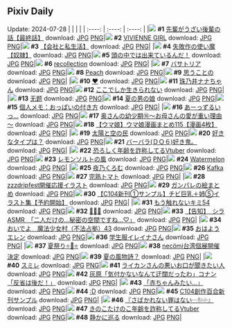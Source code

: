 ## Pixiv Daily
Update: 2024-07-28
|      |      |      |
| :----: | :----: | :----: |
|![](https://pixiv.microyu.workers.dev/c/240x480/img-master/img/2024/07/26/19/00/30/120901019_p0_master1200.jpg) **#1** [先輩がうざい後輩の話【最終話】](https://www.pixiv.net/artworks/120901019) download: [JPG](https://pixiv.microyu.workers.dev/img-original/img/2024/07/26/19/00/30/120901019_p0.jpg) [PNG](https://pixiv.microyu.workers.dev/img-original/img/2024/07/26/19/00/30/120901019_p0.png)|![](https://pixiv.microyu.workers.dev/c/240x480/img-master/img/2024/07/27/00/00/07/120910320_p0_master1200.jpg) **#2** [VIVIENNE GIRL](https://www.pixiv.net/artworks/120910320) download: [JPG](https://pixiv.microyu.workers.dev/img-original/img/2024/07/27/00/00/07/120910320_p0.jpg) [PNG](https://pixiv.microyu.workers.dev/img-original/img/2024/07/27/00/00/07/120910320_p0.png)|![](https://pixiv.microyu.workers.dev/c/240x480/img-master/img/2024/07/26/12/00/22/120893083_p0_master1200.jpg) **#3** [【会社と私生活】](https://www.pixiv.net/artworks/120893083) download: [JPG](https://pixiv.microyu.workers.dev/img-original/img/2024/07/26/12/00/22/120893083_p0.jpg) [PNG](https://pixiv.microyu.workers.dev/img-original/img/2024/07/26/12/00/22/120893083_p0.png)|
|![](https://pixiv.microyu.workers.dev/c/240x480/img-master/img/2024/07/27/19/48/15/120921558_p0_master1200.jpg) **#4** [失敗作の使い魔【奴隷】](https://www.pixiv.net/artworks/120921558) download: [JPG](https://pixiv.microyu.workers.dev/img-original/img/2024/07/27/19/48/15/120921558_p0.jpg) [PNG](https://pixiv.microyu.workers.dev/img-original/img/2024/07/27/19/48/15/120921558_p0.png)|![](https://pixiv.microyu.workers.dev/c/240x480/img-master/img/2024/07/26/07/30/01/120889293_p0_master1200.jpg) **#5** [頭の中では出来ているんだ！](https://www.pixiv.net/artworks/120889293) download: [JPG](https://pixiv.microyu.workers.dev/img-original/img/2024/07/26/07/30/01/120889293_p0.jpg) [PNG](https://pixiv.microyu.workers.dev/img-original/img/2024/07/26/07/30/01/120889293_p0.png)|![](https://pixiv.microyu.workers.dev/c/240x480/img-master/img/2024/07/26/00/00/25/120882028_p0_master1200.jpg) **#6** [recollection](https://www.pixiv.net/artworks/120882028) download: [JPG](https://pixiv.microyu.workers.dev/img-original/img/2024/07/26/00/00/25/120882028_p0.jpg) [PNG](https://pixiv.microyu.workers.dev/img-original/img/2024/07/26/00/00/25/120882028_p0.png)|
|![](https://pixiv.microyu.workers.dev/c/240x480/img-master/img/2024/07/26/00/00/07/120881948_p0_master1200.jpg) **#7** [バサトリア](https://www.pixiv.net/artworks/120881948) download: [JPG](https://pixiv.microyu.workers.dev/img-original/img/2024/07/26/00/00/07/120881948_p0.jpg) [PNG](https://pixiv.microyu.workers.dev/img-original/img/2024/07/26/00/00/07/120881948_p0.png)|![](https://pixiv.microyu.workers.dev/c/240x480/img-master/img/2024/07/27/00/00/43/120910463_p0_master1200.jpg) **#8** [Peach](https://www.pixiv.net/artworks/120910463) download: [JPG](https://pixiv.microyu.workers.dev/img-original/img/2024/07/27/00/00/43/120910463_p0.jpg) [PNG](https://pixiv.microyu.workers.dev/img-original/img/2024/07/27/00/00/43/120910463_p0.png)|![](https://pixiv.microyu.workers.dev/c/240x480/img-master/img/2024/07/26/00/39/03/120883538_p0_master1200.jpg) **#9** [思うことの](https://www.pixiv.net/artworks/120883538) download: [JPG](https://pixiv.microyu.workers.dev/img-original/img/2024/07/26/00/39/03/120883538_p0.jpg) [PNG](https://pixiv.microyu.workers.dev/img-original/img/2024/07/26/00/39/03/120883538_p0.png)|
|![](https://pixiv.microyu.workers.dev/c/240x480/img-master/img/2024/07/27/00/00/58/120910514_p0_master1200.jpg) **#10** [❤](https://www.pixiv.net/artworks/120910514) download: [JPG](https://pixiv.microyu.workers.dev/img-original/img/2024/07/27/00/00/58/120910514_p0.jpg) [PNG](https://pixiv.microyu.workers.dev/img-original/img/2024/07/27/00/00/58/120910514_p0.png)|![](https://pixiv.microyu.workers.dev/c/240x480/img-master/img/2024/07/26/00/00/18/120882003_p0_master1200.jpg) **#11** [珠乃井ナナちゃん](https://www.pixiv.net/artworks/120882003) download: [JPG](https://pixiv.microyu.workers.dev/img-original/img/2024/07/26/00/00/18/120882003_p0.jpg) [PNG](https://pixiv.microyu.workers.dev/img-original/img/2024/07/26/00/00/18/120882003_p0.png)|![](https://pixiv.microyu.workers.dev/c/240x480/img-master/img/2024/07/27/17/03/39/120928838_p0_master1200.jpg) **#12** [ここでしか生きられない](https://www.pixiv.net/artworks/120928838) download: [JPG](https://pixiv.microyu.workers.dev/img-original/img/2024/07/27/17/03/39/120928838_p0.jpg) [PNG](https://pixiv.microyu.workers.dev/img-original/img/2024/07/27/17/03/39/120928838_p0.png)|
|![](https://pixiv.microyu.workers.dev/c/240x480/img-master/img/2024/07/27/11/28/48/120921986_p0_master1200.jpg) **#13** [无题](https://www.pixiv.net/artworks/120921986) download: [JPG](https://pixiv.microyu.workers.dev/img-original/img/2024/07/27/11/28/48/120921986_p0.jpg) [PNG](https://pixiv.microyu.workers.dev/img-original/img/2024/07/27/11/28/48/120921986_p0.png)|![](https://pixiv.microyu.workers.dev/c/240x480/img-master/img/2024/07/26/12/00/09/120893041_p0_master1200.jpg) **#14** [夏の男の娘](https://www.pixiv.net/artworks/120893041) download: [JPG](https://pixiv.microyu.workers.dev/img-original/img/2024/07/26/12/00/09/120893041_p0.jpg) [PNG](https://pixiv.microyu.workers.dev/img-original/img/2024/07/26/12/00/09/120893041_p0.png)|![](https://pixiv.microyu.workers.dev/c/240x480/img-master/img/2024/07/27/06/00/19/120917099_p0_master1200.jpg) **#15** [個人メモ：おっぱいの付き方](https://www.pixiv.net/artworks/120917099) download: [JPG](https://pixiv.microyu.workers.dev/img-original/img/2024/07/27/06/00/19/120917099_p0.jpg) [PNG](https://pixiv.microyu.workers.dev/img-original/img/2024/07/27/06/00/19/120917099_p0.png)|
|![](https://pixiv.microyu.workers.dev/c/240x480/img-master/img/2024/07/26/18/00/21/120899344_p0_master1200.jpg) **#16** [あーっずるいっ...](https://www.pixiv.net/artworks/120899344) download: [JPG](https://pixiv.microyu.workers.dev/img-original/img/2024/07/26/18/00/21/120899344_p0.jpg) [PNG](https://pixiv.microyu.workers.dev/img-original/img/2024/07/26/18/00/21/120899344_p0.png)|![](https://pixiv.microyu.workers.dev/c/240x480/img-master/img/2024/07/27/00/06/47/120910942_p0_master1200.jpg) **#17** [奥さんの幼少期⑩～お母さんの愛が重い理由～](https://www.pixiv.net/artworks/120910942) download: [JPG](https://pixiv.microyu.workers.dev/img-original/img/2024/07/27/00/06/47/120910942_p0.jpg) [PNG](https://pixiv.microyu.workers.dev/img-original/img/2024/07/27/00/06/47/120910942_p0.png)|![](https://pixiv.microyu.workers.dev/c/240x480/img-master/img/2024/07/26/00/01/43/120882214_p0_master1200.jpg) **#18** [【ウマ娘】ウマ娘漫画まとめ115【漫画4枚】](https://www.pixiv.net/artworks/120882214) download: [JPG](https://pixiv.microyu.workers.dev/img-original/img/2024/07/26/00/01/43/120882214_p0.jpg) [PNG](https://pixiv.microyu.workers.dev/img-original/img/2024/07/26/00/01/43/120882214_p0.png)|
|![](https://pixiv.microyu.workers.dev/c/240x480/img-master/img/2024/07/26/14/53/36/120895858_p0_master1200.jpg) **#19** [太陽と空の民](https://www.pixiv.net/artworks/120895858) download: [JPG](https://pixiv.microyu.workers.dev/img-original/img/2024/07/26/14/53/36/120895858_p0.jpg) [PNG](https://pixiv.microyu.workers.dev/img-original/img/2024/07/26/14/53/36/120895858_p0.png)|![](https://pixiv.microyu.workers.dev/c/240x480/img-master/img/2024/07/26/00/01/11/120882155_p0_master1200.jpg) **#20** [好きなタイプは？](https://www.pixiv.net/artworks/120882155) download: [JPG](https://pixiv.microyu.workers.dev/img-original/img/2024/07/26/00/01/11/120882155_p0.jpg) [PNG](https://pixiv.microyu.workers.dev/img-original/img/2024/07/26/00/01/11/120882155_p0.png)|![](https://pixiv.microyu.workers.dev/c/240x480/img-master/img/2024/07/26/00/12/31/120882730_p0_master1200.jpg) **#21** [バーバラ(ＤＱ６)好き鬼。](https://www.pixiv.net/artworks/120882730) download: [JPG](https://pixiv.microyu.workers.dev/img-original/img/2024/07/26/00/12/31/120882730_p0.jpg) [PNG](https://pixiv.microyu.workers.dev/img-original/img/2024/07/26/00/12/31/120882730_p0.png)|
|![](https://pixiv.microyu.workers.dev/c/240x480/img-master/img/2024/07/26/21/21/22/120905100_p0_master1200.jpg) **#22** [恐ろしく年齢を詐称してるVtuber](https://www.pixiv.net/artworks/120905100) download: [JPG](https://pixiv.microyu.workers.dev/img-original/img/2024/07/26/21/21/22/120905100_p0.jpg) [PNG](https://pixiv.microyu.workers.dev/img-original/img/2024/07/26/21/21/22/120905100_p0.png)|![](https://pixiv.microyu.workers.dev/c/240x480/img-master/img/2024/07/26/14/49/02/120895786_p0_master1200.jpg) **#23** [レモンソルトの風](https://www.pixiv.net/artworks/120895786) download: [JPG](https://pixiv.microyu.workers.dev/img-original/img/2024/07/26/14/49/02/120895786_p0.jpg) [PNG](https://pixiv.microyu.workers.dev/img-original/img/2024/07/26/14/49/02/120895786_p0.png)|![](https://pixiv.microyu.workers.dev/c/240x480/img-master/img/2024/07/26/00/00/31/120882042_p0_master1200.jpg) **#24** [Watermelon](https://www.pixiv.net/artworks/120882042) download: [JPG](https://pixiv.microyu.workers.dev/img-original/img/2024/07/26/00/00/31/120882042_p0.jpg) [PNG](https://pixiv.microyu.workers.dev/img-original/img/2024/07/26/00/00/31/120882042_p0.png)|
|![](https://pixiv.microyu.workers.dev/c/240x480/img-master/img/2024/07/26/00/00/43/120882093_p0_master1200.jpg) **#25** [夜乃くろむ](https://www.pixiv.net/artworks/120882093) download: [JPG](https://pixiv.microyu.workers.dev/img-original/img/2024/07/26/00/00/43/120882093_p0.jpg) [PNG](https://pixiv.microyu.workers.dev/img-original/img/2024/07/26/00/00/43/120882093_p0.png)|![](https://pixiv.microyu.workers.dev/c/240x480/img-master/img/2024/07/26/14/20/23/120895392_p0_master1200.jpg) **#26** [Kafka](https://www.pixiv.net/artworks/120895392) download: [JPG](https://pixiv.microyu.workers.dev/img-original/img/2024/07/26/14/20/23/120895392_p0.jpg) [PNG](https://pixiv.microyu.workers.dev/img-original/img/2024/07/26/14/20/23/120895392_p0.png)|![](https://pixiv.microyu.workers.dev/c/240x480/img-master/img/2024/07/26/20/30/09/120903499_p0_master1200.jpg) **#27** [完熟トマト](https://www.pixiv.net/artworks/120903499) download: [JPG](https://pixiv.microyu.workers.dev/img-original/img/2024/07/26/20/30/09/120903499_p0.jpg) [PNG](https://pixiv.microyu.workers.dev/img-original/img/2024/07/26/20/30/09/120903499_p0.png)|
|![](https://pixiv.microyu.workers.dev/c/240x480/img-master/img/2024/07/26/14/38/33/120895649_p0_master1200.jpg) **#28** [zzzdripfest開催応援イラスト](https://www.pixiv.net/artworks/120895649) download: [JPG](https://pixiv.microyu.workers.dev/img-original/img/2024/07/26/14/38/33/120895649_p0.jpg) [PNG](https://pixiv.microyu.workers.dev/img-original/img/2024/07/26/14/38/33/120895649_p0.png)|![](https://pixiv.microyu.workers.dev/c/240x480/img-master/img/2024/07/26/18/40/57/120900493_p0_master1200.jpg) **#29** [ガンパレの絵まとめ](https://www.pixiv.net/artworks/120900493) download: [JPG](https://pixiv.microyu.workers.dev/img-original/img/2024/07/26/18/40/57/120900493_p0.jpg) [PNG](https://pixiv.microyu.workers.dev/img-original/img/2024/07/26/18/40/57/120900493_p0.png)|![](https://pixiv.microyu.workers.dev/c/240x480/img-master/img/2024/07/26/08/42/17/120890284_p0_master1200.jpg) **#30** [【C104新刊①サンプル】チビ巨乳＋姉⑤イラスト集【予約開始】](https://www.pixiv.net/artworks/120890284) download: [JPG](https://pixiv.microyu.workers.dev/img-original/img/2024/07/26/08/42/17/120890284_p0.jpg) [PNG](https://pixiv.microyu.workers.dev/img-original/img/2024/07/26/08/42/17/120890284_p0.png)|
|![](https://pixiv.microyu.workers.dev/c/240x480/img-master/img/2024/07/26/16/32/17/120897526_p0_master1200.jpg) **#31** [もう触れないキミ54](https://www.pixiv.net/artworks/120897526) download: [JPG](https://pixiv.microyu.workers.dev/img-original/img/2024/07/26/16/32/17/120897526_p0.jpg) [PNG](https://pixiv.microyu.workers.dev/img-original/img/2024/07/26/16/32/17/120897526_p0.png)|![](https://pixiv.microyu.workers.dev/c/240x480/img-master/img/2024/07/26/13/52/05/120882179_p0_master1200.jpg) **#32** [🍬🍭🤍](https://www.pixiv.net/artworks/120882179) download: [JPG](https://pixiv.microyu.workers.dev/img-original/img/2024/07/26/13/52/05/120882179_p0.jpg) [PNG](https://pixiv.microyu.workers.dev/img-original/img/2024/07/26/13/52/05/120882179_p0.png)|![](https://pixiv.microyu.workers.dev/c/240x480/img-master/img/2024/07/26/19/30/02/120901814_p0_master1200.jpg) **#33** [【告知】　シラASMR　「二人だけの…秘密の空間ですね…♡」](https://www.pixiv.net/artworks/120901814) download: [JPG](https://pixiv.microyu.workers.dev/img-original/img/2024/07/26/19/30/02/120901814_p0.jpg) [PNG](https://pixiv.microyu.workers.dev/img-original/img/2024/07/26/19/30/02/120901814_p0.png)|
|![](https://pixiv.microyu.workers.dev/c/240x480/img-master/img/2024/07/27/21/50/58/120933918_p0_master1200.jpg) **#34** [おいでよ　魔法少女村（不法占拠）43](https://www.pixiv.net/artworks/120933918) download: [JPG](https://pixiv.microyu.workers.dev/img-original/img/2024/07/27/21/50/58/120933918_p0.jpg) [PNG](https://pixiv.microyu.workers.dev/img-original/img/2024/07/27/21/50/58/120933918_p0.png)|![](https://pixiv.microyu.workers.dev/c/240x480/img-master/img/2024/07/26/15/41/37/120896665_p0_master1200.jpg) **#35** [おはようエレン](https://www.pixiv.net/artworks/120896665) download: [JPG](https://pixiv.microyu.workers.dev/img-original/img/2024/07/26/15/41/37/120896665_p0.jpg) [PNG](https://pixiv.microyu.workers.dev/img-original/img/2024/07/26/15/41/37/120896665_p0.png)|![](https://pixiv.microyu.workers.dev/c/240x480/img-master/img/2024/07/27/00/00/07/120910319_p0_master1200.jpg) **#36** [学生服イレイナさん](https://www.pixiv.net/artworks/120910319) download: [JPG](https://pixiv.microyu.workers.dev/img-original/img/2024/07/27/00/00/07/120910319_p0.jpg) [PNG](https://pixiv.microyu.workers.dev/img-original/img/2024/07/27/00/00/07/120910319_p0.png)|
|![](https://pixiv.microyu.workers.dev/c/240x480/img-master/img/2024/07/26/11/01/03/120892145_p0_master1200.jpg) **#37** [夏祭り⭐🐹⭐](https://www.pixiv.net/artworks/120892145) download: [JPG](https://pixiv.microyu.workers.dev/img-original/img/2024/07/26/11/01/03/120892145_p0.jpg) [PNG](https://pixiv.microyu.workers.dev/img-original/img/2024/07/26/11/01/03/120892145_p0.png)|![](https://pixiv.microyu.workers.dev/c/240x480/img-master/img/2024/07/26/00/00/16/120881996_p0_master1200.jpg) **#38** [necömi台湾個展開催決定](https://www.pixiv.net/artworks/120881996) download: [JPG](https://pixiv.microyu.workers.dev/img-original/img/2024/07/26/00/00/16/120881996_p0.jpg) [PNG](https://pixiv.microyu.workers.dev/img-original/img/2024/07/26/00/00/16/120881996_p0.png)|![](https://pixiv.microyu.workers.dev/c/240x480/img-master/img/2024/07/26/22/37/58/120901255_p0_master1200.jpg) **#39** [夏の風物詩？](https://www.pixiv.net/artworks/120901255) download: [JPG](https://pixiv.microyu.workers.dev/img-original/img/2024/07/26/22/37/58/120901255_p0.jpg) [PNG](https://pixiv.microyu.workers.dev/img-original/img/2024/07/26/22/37/58/120901255_p0.png)|
|![](https://pixiv.microyu.workers.dev/c/240x480/img-master/img/2024/07/26/00/00/17/120882000_p0_master1200.jpg) **#40** [スミレ](https://www.pixiv.net/artworks/120882000) download: [JPG](https://pixiv.microyu.workers.dev/img-original/img/2024/07/26/00/00/17/120882000_p0.jpg) [PNG](https://pixiv.microyu.workers.dev/img-original/img/2024/07/26/00/00/17/120882000_p0.png)|![](https://pixiv.microyu.workers.dev/c/240x480/img-master/img/2024/07/26/06/37/17/120888678_p0_master1200.jpg) **#41** [ライカンさんの悪いお口が聞きたい人](https://www.pixiv.net/artworks/120888678) download: [JPG](https://pixiv.microyu.workers.dev/img-original/img/2024/07/26/06/37/17/120888678_p0.jpg) [PNG](https://pixiv.microyu.workers.dev/img-original/img/2024/07/26/06/37/17/120888678_p0.png)|![](https://pixiv.microyu.workers.dev/c/240x480/img-master/img/2024/07/26/18/14/40/120899832_p0_master1200.jpg) **#42** [灰原「気付かないなんて迂闊だったわ」コナン「反省は後だ！」](https://www.pixiv.net/artworks/120899832) download: [JPG](https://pixiv.microyu.workers.dev/img-original/img/2024/07/26/18/14/40/120899832_p0.jpg) [PNG](https://pixiv.microyu.workers.dev/img-original/img/2024/07/26/18/14/40/120899832_p0.png)|
|![](https://pixiv.microyu.workers.dev/c/240x480/img-master/img/2024/07/26/01/16/53/120884484_p0_master1200.jpg) **#43** [「赤ちゃんみたい…」](https://www.pixiv.net/artworks/120884484) download: [JPG](https://pixiv.microyu.workers.dev/img-original/img/2024/07/26/01/16/53/120884484_p0.jpg) [PNG](https://pixiv.microyu.workers.dev/img-original/img/2024/07/26/01/16/53/120884484_p0.png)|![](https://pixiv.microyu.workers.dev/c/240x480/img-master/img/2024/07/26/14/28/44/120895514_p0_master1200.jpg) **#44** [:D](https://www.pixiv.net/artworks/120895514) download: [JPG](https://pixiv.microyu.workers.dev/img-original/img/2024/07/26/14/28/44/120895514_p0.jpg) [PNG](https://pixiv.microyu.workers.dev/img-original/img/2024/07/26/14/28/44/120895514_p0.png)|![](https://pixiv.microyu.workers.dev/c/240x480/img-master/img/2024/07/27/00/18/26/120911416_p0_master1200.jpg) **#45** [C104創作百合新刊サンプル](https://www.pixiv.net/artworks/120911416) download: [JPG](https://pixiv.microyu.workers.dev/img-original/img/2024/07/27/00/18/26/120911416_p0.jpg) [PNG](https://pixiv.microyu.workers.dev/img-original/img/2024/07/27/00/18/26/120911416_p0.png)|
|![](https://pixiv.microyu.workers.dev/c/240x480/img-master/img/2024/07/26/00/03/46/120882364_p0_master1200.jpg) **#46** [『さばかれない罪はない⋯!💦💦』](https://www.pixiv.net/artworks/120882364) download: [JPG](https://pixiv.microyu.workers.dev/img-original/img/2024/07/26/00/03/46/120882364_p0.jpg) [PNG](https://pixiv.microyu.workers.dev/img-original/img/2024/07/26/00/03/46/120882364_p0.png)|![](https://pixiv.microyu.workers.dev/c/240x480/img-master/img/2024/07/27/21/16/03/120936035_p0_master1200.jpg) **#47** [きのこたけのこ年齢を詐称してるVtuber](https://www.pixiv.net/artworks/120936035) download: [JPG](https://pixiv.microyu.workers.dev/img-original/img/2024/07/27/21/16/03/120936035_p0.jpg) [PNG](https://pixiv.microyu.workers.dev/img-original/img/2024/07/27/21/16/03/120936035_p0.png)|![](https://pixiv.microyu.workers.dev/c/240x480/img-master/img/2024/07/27/00/00/10/120910333_p0_master1200.jpg) **#48** [静かに巡る](https://www.pixiv.net/artworks/120910333) download: [JPG](https://pixiv.microyu.workers.dev/img-original/img/2024/07/27/00/00/10/120910333_p0.jpg) [PNG](https://pixiv.microyu.workers.dev/img-original/img/2024/07/27/00/00/10/120910333_p0.png)|
